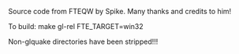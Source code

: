 Source code from FTEQW by Spike. Many thanks and credits to him! 

To build: make gl-rel FTE_TARGET=win32

Non-glquake directories have been stripped!!!